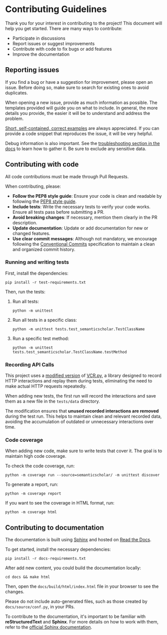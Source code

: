 # Contributing Guidelines

Thank you for your interest in contributing to the project! This document will
help you get started. There are many ways to contribute:

- Participate in discussions
- Report issues or suggest improvements
- Contribute with code to fix bugs or add features
- Improve the documentation

## Reporting issues

If you find a bug or have a suggestion for improvement, please open an issue.
Before doing so, make sure to search for existing ones to avoid duplicates.

When opening a new issue, provide as much information as possible. The
templates provided will guide you on what to include. In general, the more
details you provide, the easier it will be to understand and address the
problem.

[Short, self-contained, correct examples](https://sscce.org/) are always
appreciated. If you can provide a code snippet that reproduces the issue, it
will be very helpful.

Debug information is also important. See the
[troubleshooting section in the docs](
https://semanticscholar.readthedocs.io/en/stable/usage.html#troubleshooting)
to learn how to gather it. Be sure to exclude any sensitive data.

## Contributing with code

All code contributions must be made through Pull Requests.

When contributing, please:

- **Follow the PEP8 style guide**: Ensure your code is clean and readable by
following the [PEP8 style guide](https://www.python.org/dev/peps/pep-0008/).
- **Include tests**: Write the necessary tests to verify your code works.
Ensure all tests pass before submitting a PR.
- **Avoid breaking changes**: If necessary, mention them clearly in the PR
description.
- **Update documentation**: Update or add documentation for new or changed
features.
- **Use clear commit messages**: Although not mandatory, we encourage following
the [Conventional Commits](https://www.conventionalcommits.org/) specification
to maintain a clean and organized commit history.

### Running and writing tests

First, install the dependencies:

```console
pip install -r test-requirements.txt
```

Then, run the tests:

1. Run all tests:

    ```console
    python -m unittest
    ```

2. Run all tests in a specific class:

    ```console
    python -m unittest tests.test_semanticscholar.TestClassName
    ```

3. Run a specific test method:

    ```console
    python -m unittest tests.test_semanticscholar.TestClassName.testMethod
    ```

### Recording API Calls

This project uses a [modified version](https://github.com/danielnsilva/vcrpy)
of [VCR.py](https://github.com/kevin1024/vcrpy), a library designed to record
HTTP interactions and replay them during tests, eliminating the need to make
actual HTTP requests repeatedly.

When adding new tests, the first run will record the interactions and save them
as a new file in the `tests/data` directory.

The modification ensures that **unused recorded interactions are removed**
during the test run. This helps to maintain clean and relevant recorded data,
avoiding the accumulation of outdated or unnecessary interactions over time.

### Code coverage

When adding new code, make sure to write tests that cover it. The goal is to
maintain high code coverage.

To check the code coverage, run:

```console
python -m coverage run --source=semanticscholar/ -m unittest discover
```

To generate a report, run:

```console
python -m coverage report
```

If you want to see the coverage in HTML format, run:

```console
python -m coverage html
```

## Contributing to documentation

The documentation is built using [Sphinx](https://www.sphinx-doc.org/en/master/)
and hosted on [Read the Docs](https://readthedocs.org/).

To get started, install the necessary dependencies:

```console
pip install -r docs-requirements.txt
```

After add new content, you could build the documentation locally:

```console
cd docs && make html
```

Then, open the `docs/build/html/index.html` file in your browser to see the
changes.

Please do not include auto-generated files, such as those created by
`docs/source/conf.py`, in your PRs.

To contribute to the documentation, it's important to be familiar with
**reStructuredText** and **Sphinx**. For more details on how to work with them,
refer to the [official Sphinx documentation](
https://www.sphinx-doc.org/en/master/usage/index.html).
